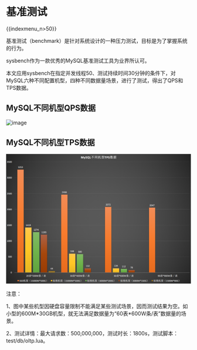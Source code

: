 # 基准测试

{{indexmenu_n>50}}

基准测试（benchmark）是针对系统设计的一种压力测试，目标是为了掌握系统的行为。

sysbench作为一款优秀的MySQL基准测试工具为业界所认可。

本文应用sysbench在指定并发线程50、测试持续时间30分钟的条件下，对MySQL六种不同配置机型，四种不同数据量场景，进行了测试，得出了QPS和TPS数据。

## MySQL不同机型QPS数据

![image](/images/udb-mysql/qps.png)

## MySQL不同机型TPS数据

![image](/images/tps.png)

注意：

1、图中某些机型因硬盘容量限制不能满足某些测试场景，因而测试结果为空。如小型的600M\*30GB机型，就无法满足数据量为“60表\*600W条/表”数据量的场景。

2、测试详情：最大请求数：500,000,000，测试时长：1800s，测试脚本：test/db/oltp.lua。
